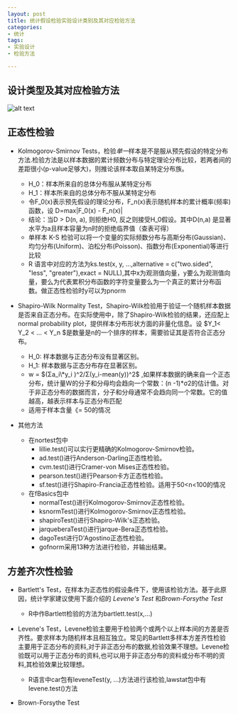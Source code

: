 ```yaml
---
layout: post
title: 统计假设检验实验设计类别及其对应检验方法
categories:
- 统计
tags:
- 实验设计
- 检验方法

---
```


## 设计类型及其对应检验方法

![alt text](/media/img/test.png "统计检验设计")



## 正态性检验 

* Kolmogorov-Smirnov Tests，检验*单一*样本是不是服从预先假设的特定分布方法.检验方法是以样本数据的累计频数分布与特定理论分布比较，若两者间的差距很小(p-value足够大)，则推论该样本取自某特定分布族。
	* H_0：样本所来自的总体分布服从某特定分布
	* H_1：样本所来自的总体分布不服从某特定分布
	* 令F_0(x)表示预先假设的理论分布，F_n(x)表示随机样本的累计概率(频率)函数，设 D=max|F_0(x) - F_n(x)|
	* 结论：当D > D(n, a), 则拒绝H0, 反之则接受H_0假设。其中D(n,a) 是显著水平为a且样本容量为n时的拒绝临界值（查表可得）
	* 单样本 K-S 检验可以将一个变量的实际频数分布与高斯分布(Gaussian)、均匀分布(Uniform)、泊松分布(Poisson)、指数分布(Exponential)等进行比较
	* R 语言中对应的方法为ks.test(x, y, ...,alternative = c("two.sided", "less", "greater"),exact = NULL),其中x为观测值向量，y要么为观测值向量，要么为代表累积分布函数的字符变量要么为一个真正的累计分布函数。做正态性检验时y可以为pnorm
* Shapiro-Wilk Normality Test，Shapiro-Wilk检验用于验证一个随机样本数据是否来自正态分布。在实际使用中，除了Shapiro-Wilk检验的结果，还应配上normal probability plot，提供样本分布形状方面的非量化信息。设 $Y_1< Y_2 < … < Y_n $是数量是n的一个排序的样本，需要验证其是否符合正态分布。
	* H_0: 样本数据与正态分布没有显著区别。
	* H_1: 样本数据与正态分布存在显著区别。
	* w = $(Σa_i\*y_i )^2/Σ(y_i-mean(y))^2$ ,如果样本数据的确来自一个正态分布，统计量W的分子和分母均会趋向一个常数：(n -1)\*σ2的估计值。对于非正态分布的数据而言，分子和分母通常不会趋向同一个常数。它的值越高，越表示样本与正态分布匹配
	* 适用于样本含量《= 50的情况

* 其他方法
	* 在nortest包中
		* lillie.test()可以实行更精确的Kolmogorov-Smirnov检验。
    	* ad.test()进行Anderson-Darling正态性检验。
    	* cvm.test()进行Cramer-von Mises正态性检验。
    	* pearson.test()进行Pearson卡方正态性检验。
    	* sf.test()进行Shapiro-Francia正态性检验。适用于50<n<100的情况
    * 在fBasics包中
    	* normalTest()进行Kolmogorov-Smirnov正态性检验。
    	* ksnormTest()进行Kolmogorov-Smirnov正态性检验。
    	* shapiroTest()进行Shapiro-Wilk's正态检验。
    	* jarqueberaTest()进行jarque-Bera正态性检验。
    	* dagoTest进行D'Agostino正态性检验。
    	* gofnorm采用13种方法进行检验，并输出结果。
    	
## 方差齐次性检验
* Bartlett's Test，在样本为正态性的假设条件下，使用该检验方法。基于此原因，统计学家建议使用下面介绍的 *Levene's Test* 和*Brown-Forsythe Test*
	* R中作Bartlett检验的方法为bartlett.test(x,...)

* Levene's Test，Levene检验主要用于检验两个或两个以上样本间的方差是否齐性。要求样本为随机样本且相互独立。常见的Bartlett多样本方差齐性检验主要用于正态分布的资料,对于非正态分布的数据,检验效果不理想。Levene检验既可以用于正态分布的资料,也可以用于非正态分布的资料或分布不明的资料,其检验效果比较理想。	* R语言中car包有leveneTest(y, …)方法进行该检验,lawstat包中有levene.test()方法* Brown-Forsythe Test

		
